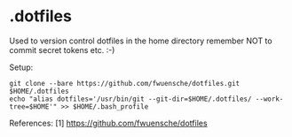 # .dotfiles

Used to version control dotfiles in the home directory remember NOT to commit secret tokens etc. :-)

Setup:

```
git clone --bare https://github.com/fwuensche/dotfiles.git $HOME/.dotfiles
echo "alias dotfiles='/usr/bin/git --git-dir=$HOME/.dotfiles/ --work-tree=$HOME'" >> $HOME/.bash_profile
```

References:
[1] https://github.com/fwuensche/dotfiles
